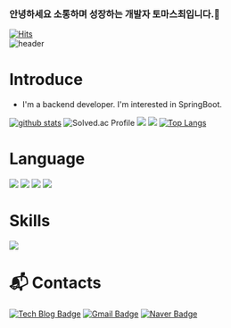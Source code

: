 ### 안녕하세요 소통하며 성장하는 개발자 토마스최입니다.👋
[![Hits](https://hits.seeyoufarm.com/api/count/incr/badge.svg?url=https%3A%2F%2Fgithub.com%2Fxhaktmchl)](https://hits.seeyoufarm.com)  
![header](https://capsule-render.vercel.app/api?type=waving&color=gradient&height=240&section=header&text=Thomas%20Choi&fontSize=90&fontColor=FFFFFF&animation=twinkling)
# Introduce
- I'm a backend developer. I'm interested in SpringBoot.

[![github stats](https://github-readme-stats.vercel.app/api?username=xhaktmchl&show_icons=true&hide_border=true)](https://github.com/xhaktmchl)
![Solved.ac Profile](http://mazassumnida.wtf/api/v2/generate_badge?boj=xhaktmrb)
<img src="http://mazandi.herokuapp.com/api?handle={xhaktmrb}&theme=warm"/>
<a href="https://opgc.me/#/users/xhaktmchl" target="_blank"><img src="https://api.opgc.me/githubs/users/xhaktmchl/tag/?theme=basic" /></a> <!-- OPGC 코드 -->
[![Top Langs](https://github-readme-stats.vercel.app/api/top-langs/?username=xhaktmchl&layout=compact)](https://github.com/xhaktmchl)

# Language
<a href="" target="_blank"><img src="https://img.shields.io/badge/JAVA-007396?style=flat-square&logo=Java&logoColor=white"/></a>
<a href="" target="_blank"><img src="https://img.shields.io/badge/C++-3DDC84?style=flat-square&logo=C++&logoColor=white"/></a>
<a href="" target="_blank"><img src="https://img.shields.io/badge/Python-3776AB?style=flat-square&logo=Python&logoColor=white"/></a>
<a href="" target="_blank"><img src="https://img.shields.io/badge/C-3DDC84?style=flat-square&logo=C++&logoColor=white"/></a>

# Skills
<a href="" target="_blank"><img src="https://img.shields.io/badge/Spring-0095D5?style=flat-square&logo=Spring&logoColor=white"/></a>

# :mailbox_with_mail: Contacts
[![Tech Blog Badge](http://img.shields.io/badge/-Tech%20blog-black?style=flat-square&logo=github&link=https://xhaktmchl.tistory.com/)](https://xhaktmchl.tistory.com/)
[![Gmail Badge](https://img.shields.io/badge/Gmail-d14836?style=flat-square&logo=Gmail&logoColor=white&link=mailto:xhaktmchl@gmail.com)](mailto:xhaktmchl@gmail.com)
[![Naver Badge](https://img.shields.io/badge/Naver-03C75A?style=flat-square&logo=Naver&logoColor=white&link=mailto:xhaktmchl@naver.com)](mailto:xhaktmchl@naver.com)
